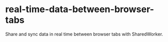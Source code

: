 # real-time-data-between-browser-tabs
Share and sync data in real time between browser tabs with SharedWorker.
